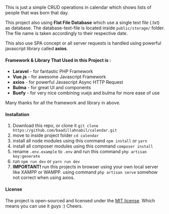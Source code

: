 This is just a simple CRUD operations in calendar which shows lists of people that was born that day. 

This project also using **Flat File Database** which use a single text file (.txt) as database. The database-text-file is located inside `public/storage/` folder. The file name is taken accordingly to their respective date.

This also use SPA concept or all server requests is handled using powerful javascript library called **axios**. 


#### Framework & Library That Used in this Project is :

- **Laravel** - for fantastic PHP Framework
- **Vue.js** - for awesome Javascript Framework
- **axios** - for powerful Javascript Async HTTP Request
- **Bulma** - for great UI and components
- **Buefy** - for very nice combining vuejs and bulma for more ease of use

Many thanks for all the framework and library in above.


#### Installation

1. Download this repo, or clone it `git clone https://github.com/baadillahnabil/calendar.git`
2. move to inside project folder `cd calendar`
3. install all node modules using this command `npm install` or `yarn`
4. install all composer modules using this command `composer install`
5. rename `.env.example` to `.env` and run this command `php artisan key:generate`
6. run `npm run dev` or `yarn run dev`
7. **IMPORTANT!** run this projects in browser using your own local server like XAMPP or WAMPP. using command `php artisan serve` somehow not correct when using axios.



#### License

The project is open-sourced and licensed under the [MIT license](http://opensource.org/licenses/MIT). 
Which means you can use it guys :) Cheers.
